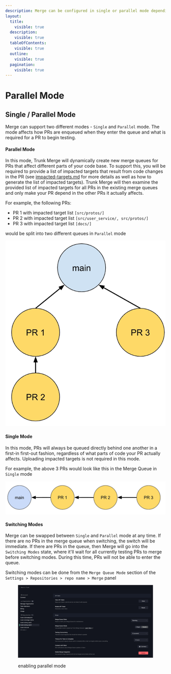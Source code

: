 ```yaml
---
description: Merge can be configured in single or parallel mode depending on your needs.
layout:
  title:
    visible: true
  description:
    visible: true
  tableOfContents:
    visible: true
  outline:
    visible: true
  pagination:
    visible: true
---
```


# Parallel Mode

## Single / Parallel Mode

Merge can support two different modes - `Single` and `Parallel` mode. The mode affects how PRs are enqueued when they enter the queue and what is required for a PR to begin testing.

#### Parallel Mode

In this mode, Trunk Merge will dynamically create new merge queues for PRs that affect different parts of your code base. To support this, you will be required to provide a list of impacted targets that result from code changes in the PR (see [impacted-targets.md](./set-up-trunk-merge/impacted-targets.md "mention") for more details as well as how to generate the list of impacted targets). Trunk Merge will then examine the provided list of impacted targets for all PRs in the existing merge queues and only make your PR depend in the other PRs it actually affects.

For example, the following PRs:

- PR 1 with impacted target list `[src/protos/]`
- PR 2 with impacted target list `[src/user_service/, src/protos/]`
- PR 3 with impacted target list `[docs/]`

would be split into two different queues in `Parallel` mode

![" width="332](./merge-flow-parallel.png)

#### Single Mode

In this mode, PRs will always be queued directly behind one another in a first-in first-out fashion, regardless of what parts of code your PR actually affects. Uploading impacted targets is not required in this mode.

For example, the above 3 PRs would look like this in the Merge Queue in `Single` mode

![ ](./merge-flow-single.png)

#### Switching Modes

Merge can be swapped between `Single` and `Parallel` mode at any time. If there are no PRs in the merge queue when switching, the switch will be immediate. If there are PRs in the queue, then Merge will go into the `Switching Modes` state, where it'll wait for all currently testing PRs to merge before switching modes. During this time, PRs will not be able to enter the queue.

Switching modes can be done from the `Merge Queue Mode` section of the `Settings > Repositories > repo name > Merge` panel

<figure><img src="./set-up-trunk-merge/enable-parallel-mode.png" alt=""><figcaption><p>enabling parallel mode</p></figcaption></figure>

